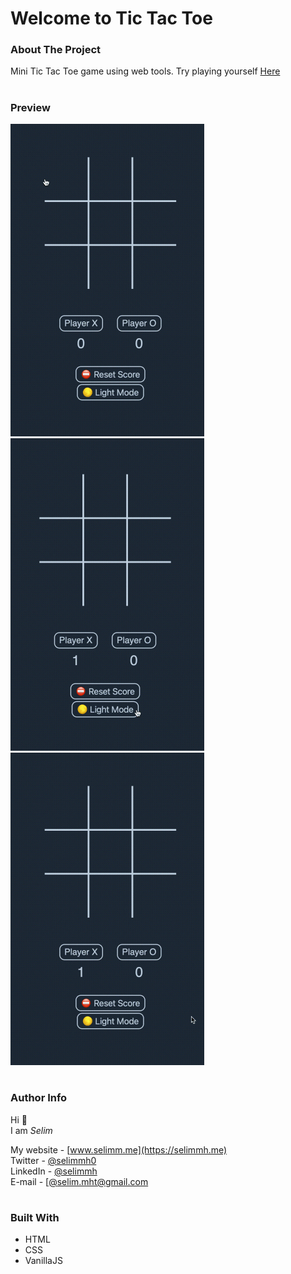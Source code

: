 <!-- Title -->
# Welcome to Tic Tac Toe

<!-- About -->
### About The Project
Mini Tic Tac Toe game using web tools. Try playing yourself [Here](#)
#

### Preview
![Preview 1](src/game.gif)
![Preview 2](src/theme.gif)
![Preview 3](src/reset.gif)
#

### Author Info
Hi 👋  
I am *Selim*

My website - [www.selimm.me](https://selimmh.me)  
Twitter - [@selimmh0](https://twitter.com/selimmh0)  
LinkedIn - [@selimmh](https://www.linkedin.com/in/selimmh/)  
E-mail - [[@selim.mht@gmail.com](https://mail.google.com/)
#

### Built With
* HTML
* CSS
* VanillaJS
#
